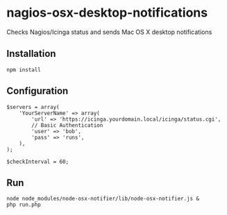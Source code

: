 # nagios-osx-desktop-notifications

Checks Nagios/Icinga status and sends Mac OS X desktop notifications

## Installation

`npm install`

## Configuration

```
$servers = array(
	'YourServerName' => array(
		'url' => 'https://icinga.yourdomain.local/icinga/status.cgi',
		// Basic Authentication
		'user' => 'bob',
		'pass' => 'runs',
	),
);

$checkInterval = 60;
```

## Run

```
node node_modules/node-osx-notifier/lib/node-osx-notifier.js &
php run.php
```
